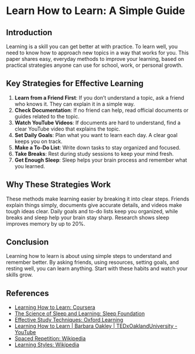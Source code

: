 # Learn How to Learn: A Simple Guide

## Introduction
Learning is a skill you can get better at with practice. To learn well, you need to know how to approach new topics in a way that works for you. This paper shares easy, everyday methods to improve your learning, based on practical strategies anyone can use for school, work, or personal growth.

## Key Strategies for Effective Learning
1. **Learn from a Friend First**: If you don’t understand a topic, ask a friend who knows it. They can explain it in a simple way.
2. **Check Documentation**: If no friend can help, read official documents or guides related to the topic.
3. **Watch YouTube Videos**: If documents are hard to understand, find a clear YouTube video that explains the topic.
4. **Set Daily Goals**: Plan what you want to learn each day. A clear goal keeps you on track.
5. **Make a To-Do List**: Write down tasks to stay organized and focused.
6. **Take Breaks**: Rest during study sessions to keep your mind fresh.
7. **Get Enough Sleep**: Sleep helps your brain process and remember what you learned.

## Why These Strategies Work
These methods make learning easier by breaking it into clear steps. Friends explain things simply, documents give accurate details, and videos make tough ideas clear. Daily goals and to-do lists keep you organized, while breaks and sleep help your brain stay sharp. Research shows sleep improves memory by up to 20%.

## Conclusion
Learning how to learn is about using simple steps to understand and remember better. By asking friends, using resources, setting goals, and resting well, you can learn anything. Start with these habits and watch your skills grow.

## References
* [Learning How to Learn: Coursera](https://www.coursera.org/learn/learning-how-to-learn)
* [The Science of Sleep and Learning: Sleep Foundation](https://www.sleepfoundation.org/sleep-news/how-sleep-affects-learning)
* [Effective Study Techniques: Oxford Learning](https://www.oxfordlearning.com/study-techniques/)
* [Learning How to Learn | Barbara Oakley | TEDxOaklandUniversity - YouTube](https://youtu.be/O96fE1E-rf8?si=0fR8cKdGyXtRNC3P)
* [Spaced Repetition: Wikipedia](https://en.wikipedia.org/wiki/Spaced_repetition)
* [Learning Styles: Wikipedia](https://en.wikipedia.org/wiki/Learning_styles)